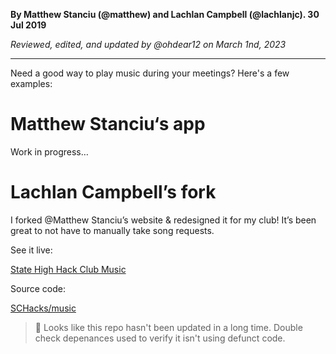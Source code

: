 __By Matthew Stanciu (@matthew) and Lachlan Campbell (@lachlanjc). 30 Jul 2019__

_Reviewed, edited, and updated by @ohdear12 on March 1nd, 2023_

---
Need a good way to play music during your meetings? Here's a few examples:

# Matthew Stanciu‘s app

Work in progress…

# Lachlan Campbell’s fork

I forked @Matthew Stanciu’s website & redesigned it for my club! It’s been great to not have to manually take song requests.

See it live:

[State High Hack Club Music](https://schacks-music.glitch.me)

Source code:

[SCHacks/music](https://github.com/schacks/music)

> 🧹 Looks like this repo hasn't been updated in a long time. Double check depenances used to verify it isn't using defunct code.
